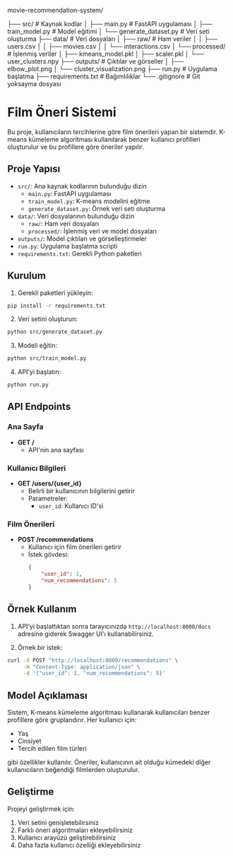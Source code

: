 movie-recommendation-system/

├── src/                    # Kaynak kodlar
│   ├── main.py            # FastAPI uygulaması
│   ├── train_model.py     # Model eğitimi
│   └── generate_dataset.py # Veri seti oluşturma
├── data/                   # Veri dosyaları
│   ├── raw/               # Ham veriler
│   │   ├── users.csv
│   │   ├── movies.csv
│   │   └── interactions.csv
│   └── processed/         # İşlenmiş veriler
│       ├── kmeans_model.pkl
│       ├── scaler.pkl
│       └── user_clusters.npy
├── outputs/               # Çıktılar ve görseller
│   ├── elbow_plot.png
│   └── cluster_visualization.png
├── run.py                # Uygulama başlatma
├── requirements.txt      # Bağımlılıklar
└── .gitignore           # Git yoksayma dosyası

# Film Öneri Sistemi

Bu proje, kullanıcıların tercihlerine göre film önerileri yapan bir sistemdir. K-means kümeleme algoritması kullanılarak benzer kullanıcı profilleri oluşturulur ve bu profillere göre öneriler yapılır.

## Proje Yapısı

- `src/`: Ana kaynak kodlarının bulunduğu dizin
  - `main.py`: FastAPI uygulaması
  - `train_model.py`: K-means modelini eğitme
  - `generate_dataset.py`: Örnek veri seti oluşturma
- `data/`: Veri dosyalarının bulunduğu dizin
  - `raw/`: Ham veri dosyaları
  - `processed/`: İşlenmiş veri ve model dosyaları
- `outputs/`: Model çıktıları ve görselleştirmeler
- `run.py`: Uygulama başlatma scripti
- `requirements.txt`: Gerekli Python paketleri

## Kurulum

1. Gerekli paketleri yükleyin:
```bash
pip install -r requirements.txt
```

2. Veri setini oluşturun:
```bash
python src/generate_dataset.py
```

3. Modeli eğitin:
```bash
python src/train_model.py
```

4. API'yi başlatın:
```bash
python run.py
```

## API Endpoints

### Ana Sayfa
- **GET /** 
  - API'nin ana sayfası

### Kullanıcı Bilgileri
- **GET /users/{user_id}**
  - Belirli bir kullanıcının bilgilerini getirir
  - Parametreler:
    - `user_id`: Kullanıcı ID'si

### Film Önerileri
- **POST /recommendations**
  - Kullanıcı için film önerileri getirir
  - İstek gövdesi:
    ```json
    {
        "user_id": 1,
        "num_recommendations": 5
    }
    ```

## Örnek Kullanım

1. API'yi başlattıktan sonra tarayıcınızda `http://localhost:8000/docs` adresine giderek Swagger UI'ı kullanabilirsiniz.

2. Örnek bir istek:
```bash
curl -X POST "http://localhost:8000/recommendations" \
     -H "Content-Type: application/json" \
     -d '{"user_id": 1, "num_recommendations": 5}'
```

## Model Açıklaması

Sistem, K-means kümeleme algoritması kullanarak kullanıcıları benzer profillere göre gruplandırır. Her kullanıcı için:
- Yaş
- Cinsiyet
- Tercih edilen film türleri

gibi özellikler kullanılır. Öneriler, kullanıcının ait olduğu kümedeki diğer kullanıcıların beğendiği filmlerden oluşturulur.

## Geliştirme

Projeyi geliştirmek için:
1. Veri setini genişletebilirsiniz
2. Farklı öneri algoritmaları ekleyebilirsiniz
3. Kullanıcı arayüzü geliştirebilirsiniz
4. Daha fazla kullanıcı özelliği ekleyebilirsiniz
